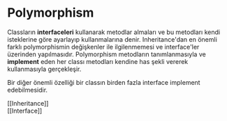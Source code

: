 # Polymorphism

Classların **interfaceleri** kullanarak metodlar almaları ve bu metodları kendi isteklerine göre ayarlayıp kullanmalarına denir. Inheritance'dan en önemli farklı polymorphismin değişkenler ile ilgilenmemesi ve interface'ler üzerinden yapılmasıdır. Polymorphism metodların tanımlanmasıyla ve **implement** eden her classı metodları kendine has şekli vererek kullanmasıyla gerçekleşir.  

Bir diğer önemli özelliği bir classın birden fazla interface implement edebilmesidir.

[[Inheritance]]  
[[Interface]]


